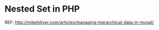 Nested Set in PHP
===================

REF: http://mikehillyer.com/articles/managing-hierarchical-data-in-mysql/
